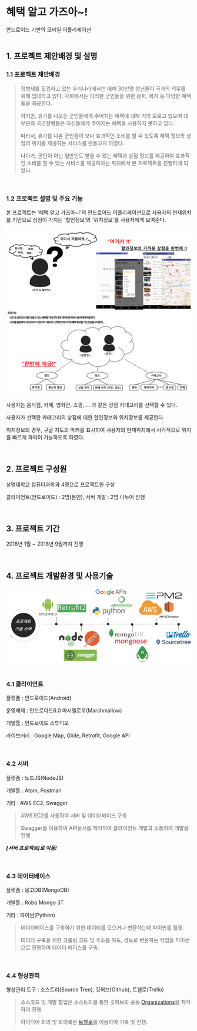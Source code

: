 # 혜택 알고 가즈아~!
안드로이드 기반의 모바일 어플리케이션
<br>
<br>

## 1. 프로젝트 제안배경 및 설명

### 1.1 프로젝트 제안배경

> 징병제를 도입하고 있는 우리나라에서는 매해 30만명 청년들이 국가의 의무를 위해 입대하고 있다. 사회에서는 이러한 군인들을 위한 문화, 복지 등 다양한 혜택들을 제공한다.
>
> 하지만, 휴가를 나오는 군인들에게 주어지는 혜택에 대해 거의 모르고 있으며 대부분의 국군장병들은 자신들에게 주어지는 혜택을 사용하지 못하고 있다.
>
> 따라서, 휴가를 나온 군인들이 보다 효과적인 소비를 할 수 있도록 혜택 정보와 상점의 위치를 제공하는 서비스를 만들고자 하였다.
>
> 나아가, 군인이 아닌 일반인도 받을 수 있는 혜택과 상점 정보를 제공하여 효과적인 소비를 할 수 있는 서비스를 제공하자는 취지에서 본 프로젝트를 진행하게 되었다.

<br>

### 1.2 프로젝트 설명 및 주요 기능

본 프로젝트는 '혜택 알고 가즈아~!'의 안드로이드 어플리케이선으로 사용자의 현재위치를 기반으로 상점이 가지는 '할인정보'와 '위치정보'를 사용자에게 보여준다.

![img1](img/1.png) ![img2](img/2.png)

사용자는 음식점, 카페, 영화관, 쇼핑, ... 과 같은 상점 카테고리를 선택할 수 있다.

사용자가 선택한 카테고리의 상점에 대한 할인정보와 위치정보를 제공한다.

위치정보의 경우, 구글 지도의 마커를 표시하여 사용자의 현재위치에서 시각적으로 위치를 빠르게 파악이 가능하도록 하였다.

<br>

## 2. 프로젝트 구성원

상명대학교 컴퓨터과학과 4명으로 프로젝트원 구성

클라이언트(안드로이드) : 2명(본인), 서버 개발 : 2명 나누어 진행

<br>

## 3. 프로젝트 기간

2018년 1월 ~ 2018년 9월까지 진행

<br>

## 4. 프로젝트 개발환경 및 사용기술

![img3](img/tech.png)

### 4.1 클라이언트
플랫폼 : 안드로이드(Android)

운영체제 : 안드로이드6.0 마시멜로우(Marshmallow)

개발툴 : 안드로이드 스튜디오

라이브러리 : Google Map, Glide, Retrofit, Google API

<br>

### 4.2 서버
플랫폼 : 노드JS(NodeJS)

개발툴 : Atom, Postman

기타 : AWS EC2, Swagger

> AWS EC2를 사용하여 서버 및 데이터베이스 구축
>
> Swagger를 이용하여 API문서를 제작하여 클라이언트 개발과 소통하여 개발을 진행
>

___[서버 프로젝트]로 이동!___

<br>

### 4.3 데이터베이스
플랫폼 : 몽고DB(MongoDB)

개발툴 : Robo Mongo 3T

기타 : 파이썬(Python)

> 데이터베이스를 구축하기 위한 데이터를 모으거나 변환하는데 파이썬를 활용.
>
> 데이터 구축을 위한 크롤링 코드 및 주소를 위도, 경도로 변환하는 작업을 파이썬으로 진행하여 데이터 베이스를 구축.
>

<br>

### 4.4 형상관리
형상관리 도구 : 소스트리(Source Tree), 깃허브(Github), 트렐로(Trello)

> 소스코드 및 개발 협업은 소스트리를 통한 깃허브의 공동 [Organizations](https://github.com/Graduate-Project-SMU)을 제작하여 진행.
>
> 아이디어 회의 및 회의록은 [트렐로](https://trello.com/b/vTy17bHl)를 이용하여 기록 및 진행.
